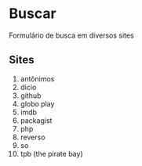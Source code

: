 # Buscar
Formulário de busca em diversos sites

## Sites
1. antônimos
1. dicio
1. github
1. globo play
1. imdb
1. packagist
1. php
1. reverso
1. so
1. tpb (the pirate bay)
